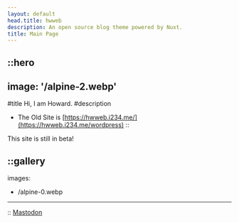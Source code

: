 ```yaml
---
layout: default
head.title: hwweb
description: An open source blog theme powered by Nuxt.
title: Main Page
---
```


::hero
---
image: '/alpine-2.webp'
---
#title
Hi, I am Howard.
#description
-   The Old Site is [https://hwweb.i234.me/](https://hwweb.i234.me/wordpress)
::

This site is still in beta!

::gallery
---
images:
  - /alpine-0.webp
---
::
<a rel="me" href="https://mas.to/@ictech">Mastodon</a>